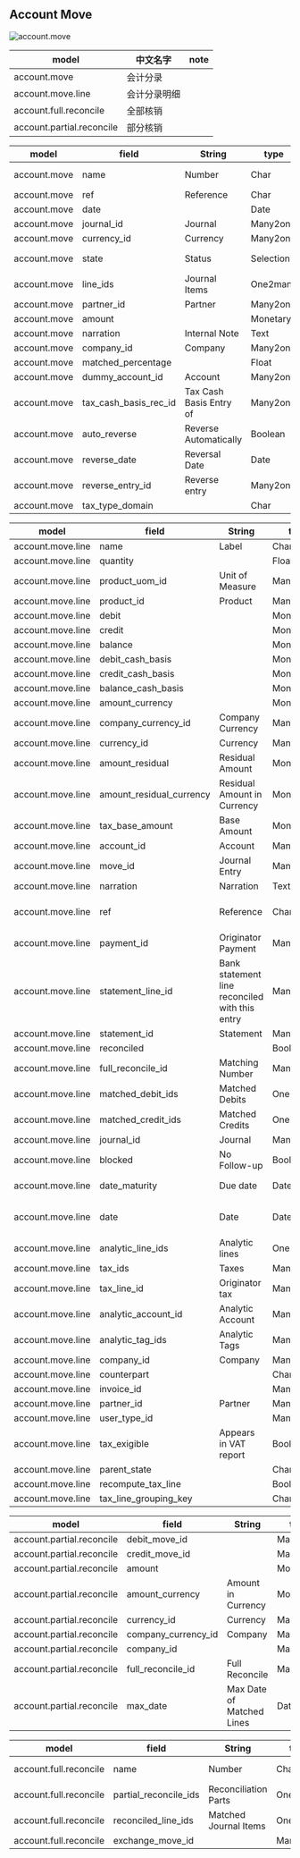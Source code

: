 ## Account Move

![account.move](https://github.com/odooht/odoo-docs/blob/master/model/image/account.move.png)


model|中文名字|note
-----|-------|----
account.move|会计分录|
account.move.line|会计分录明细|
account.full.reconcile|全部核销|
account.partial.reconcile|部分核销|





model|field|String|type|note
-----|-----|------|----|----
account.move|name|Number|Char|required=True, copy=False, default='/'
account.move|ref|Reference|Char| copy=False
account.move|date||Date|required=True
account.move|journal_id|Journal|Many2one|account.journal
account.move|currency_id|Currency|Many2one|res.currency
account.move|state|Status|Selection|[('draft', 'Unposted'), ('posted', 'Posted')]
account.move|line_ids|Journal Items|One2many|'account.move.line', 'move_id'
account.move|partner_id|Partner|Many2one|res.partner
account.move|amount||Monetary|store=True
account.move|narration|Internal Note|Text|
account.move|company_id|Company|Many2one|res.company
account.move|matched_percentage||Float|Percentage Matched
account.move|dummy_account_id|Account|Many2one|account.account
account.move|tax_cash_basis_rec_id|Tax Cash Basis Entry of|Many2one|account.partial.reconcile
account.move|auto_reverse|Reverse Automatically|Boolean|
account.move|reverse_date|Reversal Date|Date|
account.move|reverse_entry_id|Reverse entry|Many2one|account.move
account.move|tax_type_domain||Char|store=False


model|field|String|type|note
-----|-----|------|----|----
account.move.line|name|Label|Char|
account.move.line|quantity||Float|
account.move.line|product_uom_id|Unit of Measure|Many2one|uom.uom
account.move.line|product_id|Product|Many2one|product.product
account.move.line|debit||Monetary|
account.move.line|credit||Monetary|
account.move.line|balance||Monetary|
account.move.line|debit_cash_basis||Monetary|
account.move.line|credit_cash_basis||Monetary|
account.move.line|balance_cash_basis||Monetary|
account.move.line|amount_currency||Monetary|
account.move.line|company_currency_id|Company Currency|Many2one|res.currency
account.move.line|currency_id|Currency|Many2one|res.currency
account.move.line|amount_residual|Residual Amount|Monetary| store=True
account.move.line|amount_residual_currency|Residual Amount in Currency|Monetary| store=True
account.move.line|tax_base_amount|Base Amount|Monetary|store=True
account.move.line|account_id|Account|Many2one|account.account
account.move.line|move_id|Journal Entry|Many2one|account.move
account.move.line|narration|Narration|Text|readonly=False
account.move.line|ref|Reference|Char|store=True, copy=False, index=True, readonly=False
account.move.line|payment_id|Originator Payment|Many2one|account.payment
account.move.line|statement_line_id|Bank statement line reconciled with this entry|Many2one|account.bank.statement
account.move.line|statement_id|Statement|Many2one|account.bank.statement
account.move.line|reconciled||Boolean|
account.move.line|full_reconcile_id|Matching Number|Many2one|account.full.reconcile
account.move.line|matched_debit_ids|Matched Debits|One2many|'account.partial.reconcile', 'credit_move_id'
account.move.line|matched_credit_ids|Matched Credits|One2many|'account.partial.reconcile', 'debit_move_id'
account.move.line|journal_id|Journal|Many2one|account.journal
account.move.line|blocked|No Follow-up|Boolean| default=False
account.move.line|date_maturity|Due date|Date|index=True, required=True,
account.move.line|date|Date|Date|index=True, store=True, copy=False, readonly=False
account.move.line|analytic_line_ids|Analytic lines|One2many|'account.analytic.line', 'move_id'
account.move.line|tax_ids|Taxes|Many2many|account.tax
account.move.line|tax_line_id|Originator tax|Many2one|account.tax
account.move.line|analytic_account_id|Analytic Account|Many2one|account.analytic.account
account.move.line|analytic_tag_ids|Analytic Tags|Many2many|account.analytic.tag
account.move.line|company_id|Company|Many2one|res.company
account.move.line|counterpart||Char|Counterpart
account.move.line|invoice_id||Many2one|account.invoice
account.move.line|partner_id|Partner|Many2one|res.partner
account.move.line|user_type_id||Many2one|account.account.type
account.move.line|tax_exigible|Appears in VAT report|Boolean|default=True
account.move.line|parent_state||Char|
account.move.line|recompute_tax_line||Boolean|
account.move.line|tax_line_grouping_key||Char|


model|field|String|type|note
-----|-----|------|----|----
account.partial.reconcile|debit_move_id||Many2one|account.move.line
account.partial.reconcile|credit_move_id||Many2one|account.move.line
account.partial.reconcile|amount||Monetary|
account.partial.reconcile|amount_currency|Amount in Currency|Monetary|
account.partial.reconcile|currency_id|Currency|Many2one|res.currency
account.partial.reconcile|company_currency_id|Company|Many2one|res.company
account.partial.reconcile|company_id||Many2one|account.full.reconcile
account.partial.reconcile|full_reconcile_id|Full Reconcile|Many2one|account.full.reconcile
account.partial.reconcile|max_date|Max Date of Matched Lines|Date|readonly=True, copy=False, store=True,


model|field|String|type|note
-----|-----|------|----|----
account.full.reconcile|name|Number|Char|required=True, copy=False
account.full.reconcile|partial_reconcile_ids|Reconciliation Parts|One2many|'account.partial.reconcile', 'full_reconcile_id'
account.full.reconcile|reconciled_line_ids|Matched Journal Items|One2many|'account.move.line', 'full_reconcile_id'
account.full.reconcile|exchange_move_id||Many2one|account.move



